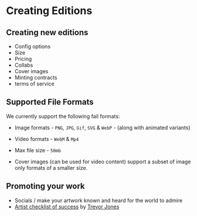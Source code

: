 # Creating Editions

## Creating new editions

* Config options
* Size
* Pricing
* Collabs
* Cover images
* Minting contracts
* terms of service

## Supported File Formats

We currently support the following fail formats:

* Image formats - `PNG`, `JPG`, `Gif`, `SVG` & `WebP` - (along with animated variants)
* Video formats - `WebM` & `Mp4`
* Max file size - `50mb`

* Cover images (can be used for video content) support a subset of image only formats of a smaller size. 

## Promoting your work

* Socials / make your artwork known and heard for the world to admire
* [Artist checklist of success](https://www.trevorjonesart.com/blog/artist-checklist-for-success)  by [Trevor Jones](https://knownorigin.io/trevor-jones)
